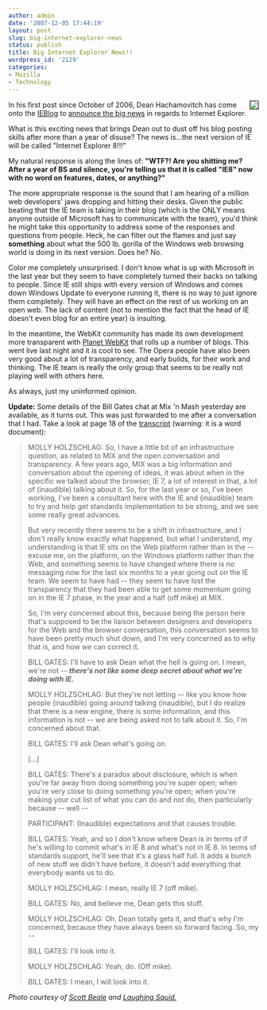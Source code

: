 ```yaml
---
author: admin
date: '2007-12-05 17:44:19'
layout: post
slug: big-internet-explorer-news
status: publish
title: Big Internet Explorer News!!
wordpress_id: '2129'
categories:
- Mozilla
- Technology
---
```

<img src="http://farm1.static.flickr.com/15/21374075_851fa06472_m.jpg" border="1" align="right">In his first post since October of 2006, Dean Hachamovitch has come onto the <a href="http://blogs.msdn.com/ie/">IEBlog</a> to <a href="http://blogs.msdn.com/ie/archive/2007/12/05/internet-explorer-8.aspx">announce the big news</a> in regards to Internet Explorer. 

What is this exciting news that brings Dean out to dust off his blog posting skills after more than a year of disuse? The news is...the next version of IE will be called "Internet Explorer 8!!!"

My natural response is along the lines of: <b>"WTF?! Are you shitting me? After a year of BS and silence, you're telling us that it is called "IE8" now with no word on features, dates, or anything?"</b>

The more appropriate response is the sound that I am hearing of a million web developers' jaws dropping and hitting their desks. Given the public beating that the IE team is taking in their blog (which is the ONLY means anyone outside of Microsoft has to communicate with the team), you'd think he might take this opportunity to address some of the responses and questions from people. Heck, he can filter out the flames and just say <b>something</b> about what the 500 lb. gorilla of the Windows web browsing world is doing in its next version. Does he? No.

Color me completely unsurprised. I don't know what is up with Microsoft in the last year but they seem to have completely turned their backs on talking to people. Since IE still ships with every version of Windows and comes down Windows Update to everyone running it, there is no way to just ignore them completely. They will have an effect on the rest of us working on an open web. The lack of content (not to mention the fact that the head of IE doesn't even blog for an entire year) is insulting.

In the meantime, the WebKit community has made its own development more transparent with <a href="http://planet.webkit.org/">Planet WebKit</a> that rolls up a number of blogs. This went live last night and it is cool to see. The Opera people have also been very good about a lot of transparency, and early builds, for their work and thinking. The IE team is really the only group that seems to be really not playing well with others here. 

As always, just my uninformed opinion.

<b>Update:</b> Some details of the Bill Gates chat at Mix 'n Mash yesterday are available, as it turns out. This was just forwarded to me after a conversation that I had. Take a look at page 18 of the <a href="http://www.liveside.net/files/folders/6910/download.aspx">transcript</a> (warning: it is a word document): 

<blockquote>MOLLY HOLZSCHLAG:  So, I have a little bit of an infrastructure question, as related to MIX and the open conversation and transparency.  A few years ago, MIX was a big information and conversation about the opening of ideas, it was about when in the specific we talked about the browser, IE 7, a lot of interest in that, a lot of (inaudible) talking about it.  So, for the last year or so, I've been working, I've been a consultant here with the IE and (inaudible) team to try and help get standards implementation to be strong, and we see some really great advances.  

But very recently there seems to be a shift in infrastructure, and I don't really know exactly what happened, but what I understand, my understanding is that IE sits on the Web platform rather than in the -- excuse me, on the platform, on the Windows platform rather than the Web, and something seems to have changed where there is no messaging now for the last six months to a year going out on the IE team.  We seem to have had -- they seem to have lost the transparency that they had been able to get some momentum going on in the IE 7 phase, in the year and a half (off mike) at MIX.

So, I'm very concerned about this, because being the person here that's supposed to be the liaison between designers and developers for the Web and the browser conversation, this conversation seems to have been pretty much shut down, and I'm very concerned as to why that is, and how we can correct it.

BILL GATES:  I'll have to ask Dean what the hell is going on.  I mean, we're not -- <b><em>there's not like some deep secret about what we're doing with IE.</em></b>

MOLLY HOLZSCHLAG:  But they're not letting -- like you know how people (inaudible) going around talking (inaudible), but I do realize that there is a new engine, there is some information, and this information is not -- we are being asked not to talk about it.  So, I'm concerned about that.

BILL GATES:  I'll ask Dean what's going on.

[...]

BILL GATES:  There's a paradox about disclosure, which is when you're far away from doing something you're super open; when you're very close to doing something you're open; when you're making your cut list of what you can do and not do, then particularly because -- well --

PARTICIPANT:  (Inaudible) expectations and that causes trouble.

BILL GATES:  Yeah, and so I don't know where Dean is in terms of if he's willing to commit what's in IE 8 and what's not in IE 8.  In terms of standards support, he'll see that it's a glass half full.  It adds a bunch of new stuff we didn't have before, it doesn't add everything that everybody wants us to do.

MOLLY HOLZSCHLAG:  I mean, really IE 7 (off mike).

BILL GATES:  No, and believe me, Dean gets this stuff.

MOLLY HOLZSCHLAG:  Oh, Dean totally gets it, and that's why I'm concerned, because they have always been so forward facing.  So, my --

BILL GATES:  I'll look into it.

MOLLY HOLZSCHLAG:  Yeah, do.  (Off mike).

BILL GATES:  I mean, I will look into it.</blockquote>


<em>Photo courtesy of <a href="http://laughingsquid.com/scott-beale/">Scott Beale</a> and <a href="http://www.laughingsquid.com">Laughing Squid.</a></em>
